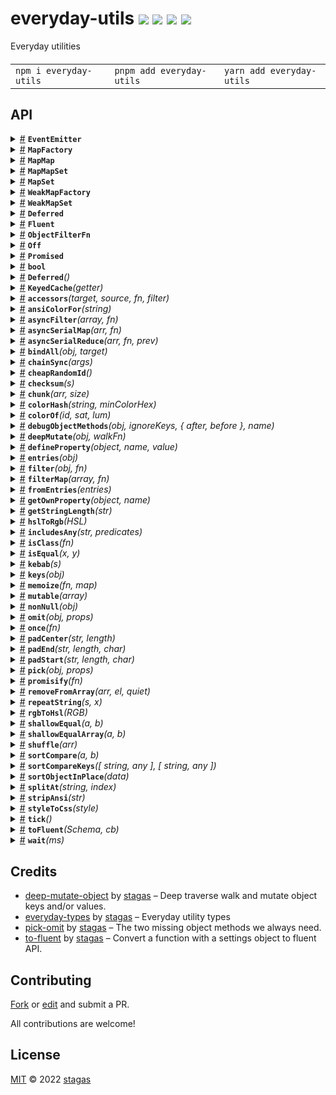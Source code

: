 

<h1>
everyday-utils <a href="https://npmjs.org/package/everyday-utils"><img src="https://img.shields.io/badge/npm-v1.4.0-F00.svg?colorA=000"/></a> <a href="src"><img src="https://img.shields.io/badge/loc-705-FFF.svg?colorA=000"/></a> <a href="https://cdn.jsdelivr.net/npm/everyday-utils@1.4.0/dist/everyday-utils.min.js"><img src="https://img.shields.io/badge/brotli-3.6K-333.svg?colorA=000"/></a> <a href="LICENSE"><img src="https://img.shields.io/badge/license-MIT-F0B.svg?colorA=000"/></a>
</h1>

<p></p>

Everyday utilities

<h4>
<table><tr><td title="Triple click to select and copy paste">
<code>npm i everyday-utils </code>
</td><td title="Triple click to select and copy paste">
<code>pnpm add everyday-utils </code>
</td><td title="Triple click to select and copy paste">
<code>yarn add everyday-utils</code>
</td></tr></table>
</h4>


## API

<p>  <details id="EventEmitter$532" title="Class" ><summary><span><a href="#EventEmitter$532">#</a></span>  <code><strong>EventEmitter</strong></code>    </summary>  <a href="src/eventemitter.ts#L16">src/eventemitter.ts#L16</a>  <ul>        <p>  <details id="constructor$534" title="Constructor" ><summary><span><a href="#constructor$534">#</a></span>  <code><strong>constructor</strong></code><em>()</em>    </summary>    <ul>    <p>  <details id="new EventEmitter$535" title="ConstructorSignature" ><summary><span><a href="#new EventEmitter$535">#</a></span>  <code><strong>new EventEmitter</strong></code><em>()</em>    </summary>    <ul><p><a href="#EventEmitter$532">EventEmitter</a>&lt;<a href="#E$536">E</a>&gt;</p>        </ul></details></p>    </ul></details><details id="onceSymbol$533" title="Property" ><summary><span><a href="#onceSymbol$533">#</a></span>  <code><strong>onceSymbol</strong></code>  <span><span>&nbsp;=&nbsp;</span>  <code>...</code></span>  </summary>  <a href="src/eventemitter.ts#L17">src/eventemitter.ts#L17</a>  <ul><p>symbol</p>        </ul></details><details id="emit$538" title="Method" ><summary><span><a href="#emit$538">#</a></span>  <code><strong>emit</strong></code><em>(eventName, args)</em>    </summary>  <a href="src/eventemitter.ts#L25">src/eventemitter.ts#L25</a>  <ul>    <p>    <details id="eventName$541" title="Parameter" ><summary><span><a href="#eventName$541">#</a></span>  <code><strong>eventName</strong></code>    </summary>    <ul><p><a href="#K$540">K</a></p>        </ul></details><details id="args$542" title="Parameter" ><summary><span><a href="#args$542">#</a></span>  <code><strong>args</strong></code>    </summary>    <ul><p><span>Parameters</span>&lt;<a href="#E$536">E</a>  [<a href="#K$540">K</a>]&gt;</p>        </ul></details>  <p><strong>emit</strong>&lt;<span>K</span>&gt;<em>(eventName, args)</em>  &nbsp;=&gt;  <ul><a href="#EventEmitter$532">EventEmitter</a>&lt;<a href="#E$536">E</a>&gt;</ul></p></p>    </ul></details><details id="off$549" title="Method" ><summary><span><a href="#off$549">#</a></span>  <code><strong>off</strong></code><em>(eventName, callback)</em>    </summary>  <a href="src/eventemitter.ts#L75">src/eventemitter.ts#L75</a>  <ul>    <p>    <details id="eventName$552" title="Parameter" ><summary><span><a href="#eventName$552">#</a></span>  <code><strong>eventName</strong></code>    </summary>    <ul><p><a href="#K$551">K</a></p>        </ul></details><details id="callback$553" title="Parameter" ><summary><span><a href="#callback$553">#</a></span>  <code><strong>callback</strong></code>    </summary>    <ul><p><a href="#E$536">E</a>  [<a href="#K$551">K</a>]</p>        </ul></details>  <p><strong>off</strong>&lt;<span>K</span>&gt;<em>(eventName, callback)</em>  &nbsp;=&gt;  <ul>undefined | <a href="#EventEmitter$532">EventEmitter</a>&lt;<a href="#E$536">E</a>&gt;</ul></p></p>    </ul></details><details id="on$543" title="Method" ><summary><span><a href="#on$543">#</a></span>  <code><strong>on</strong></code><em>(eventName, callback, options)</em>    </summary>  <a href="src/eventemitter.ts#L48">src/eventemitter.ts#L48</a>  <ul>    <p>    <details id="eventName$546" title="Parameter" ><summary><span><a href="#eventName$546">#</a></span>  <code><strong>eventName</strong></code>    </summary>    <ul><p><a href="#K$545">K</a></p>        </ul></details><details id="callback$547" title="Parameter" ><summary><span><a href="#callback$547">#</a></span>  <code><strong>callback</strong></code>    </summary>    <ul><p><a href="#E$536">E</a>  [<a href="#K$545">K</a>]</p>        </ul></details><details id="options$548" title="Parameter" ><summary><span><a href="#options$548">#</a></span>  <code><strong>options</strong></code>    </summary>    <ul><p><span>EventEmitterOptions</span></p>        </ul></details>  <p><strong>on</strong>&lt;<span>K</span>&gt;<em>(eventName, callback, options)</em>  &nbsp;=&gt;  <ul><a href="#Off$529">Off</a></ul></p></p>    </ul></details><details id="once$554" title="Method" ><summary><span><a href="#once$554">#</a></span>  <code><strong>once</strong></code><em>(eventName, callback)</em>    </summary>  <a href="src/eventemitter.ts#L99">src/eventemitter.ts#L99</a>  <ul>    <p>    <details id="eventName$557" title="Parameter" ><summary><span><a href="#eventName$557">#</a></span>  <code><strong>eventName</strong></code>    </summary>    <ul><p><a href="#K$556">K</a></p>        </ul></details><details id="callback$558" title="Parameter" ><summary><span><a href="#callback$558">#</a></span>  <code><strong>callback</strong></code>    </summary>    <ul><p><a href="#E$536">E</a>  [<a href="#K$556">K</a>]</p>        </ul></details>  <p><strong>once</strong>&lt;<span>K</span>&gt;<em>(eventName, callback)</em>  &nbsp;=&gt;  <ul><a href="#EventEmitter$532">EventEmitter</a>&lt;<a href="#E$536">E</a>&gt;</ul></p></p>    </ul></details></p></ul></details><details id="MapFactory$426" title="Class" ><summary><span><a href="#MapFactory$426">#</a></span>  <code><strong>MapFactory</strong></code>    </summary>  <a href="src/everyday-utils.ts#L523">src/everyday-utils.ts#L523</a>  <ul>        <p>  <details id="constructor$427" title="Constructor" ><summary><span><a href="#constructor$427">#</a></span>  <code><strong>constructor</strong></code><em>({ ctor, entries })</em>    </summary>  <a href="src/everyday-utils.ts#L536">src/everyday-utils.ts#L536</a>  <ul>    <p>  <details id="new MapFactory$428" title="ConstructorSignature" ><summary><span><a href="#new MapFactory$428">#</a></span>  <code><strong>new MapFactory</strong></code><em>()</em>    </summary>    <ul><p><a href="#MapFactory$426">MapFactory</a>&lt;<a href="#K$429">K</a>, <a href="#V$430">V</a>&gt;</p>      <p>  <details id="json$431" title="Parameter" ><summary><span><a href="#json$431">#</a></span>  <code><strong>json</strong></code>    </summary>    <ul><p>{<p>  <details id="ctor$434" title="Property" ><summary><span><a href="#ctor$434">#</a></span>  <code><strong>ctor</strong></code>    </summary>  <a href="src/everyday-utils.ts#L536">src/everyday-utils.ts#L536</a>  <ul><p><span>Class</span>&lt;<a href="#V$430">V</a>&gt;</p>        </ul></details><details id="entries$433" title="Property" ><summary><span><a href="#entries$433">#</a></span>  <code><strong>entries</strong></code>    </summary>  <a href="src/everyday-utils.ts#L536">src/everyday-utils.ts#L536</a>  <ul><p>readonly     [  <a href="#K$429">K</a>, <a href="#V$430">V</a>  ]  []</p>        </ul></details></p>}</p>        </ul></details></p>  </ul></details><details id="new MapFactory$435" title="ConstructorSignature" ><summary><span><a href="#new MapFactory$435">#</a></span>  <code><strong>new MapFactory</strong></code><em>()</em>    </summary>    <ul><p><a href="#MapFactory$426">MapFactory</a>&lt;<a href="#K$429">K</a>, <a href="#V$430">V</a>&gt;</p>      <p>  <details id="ctor$438" title="Parameter" ><summary><span><a href="#ctor$438">#</a></span>  <code><strong>ctor</strong></code>    </summary>    <ul><p><span>Class</span>&lt;<a href="#V$430">V</a>&gt;</p>        </ul></details><details id="defaultData$439" title="Parameter" ><summary><span><a href="#defaultData$439">#</a></span>  <code><strong>defaultData</strong></code>    </summary>    <ul><p><span>Partial</span>&lt;<a href="#V$430">V</a>&gt;</p>        </ul></details></p>  </ul></details></p>    </ul></details><details id="ctor$444" title="Property" ><summary><span><a href="#ctor$444">#</a></span>  <code><strong>ctor</strong></code>    </summary>  <a href="src/everyday-utils.ts#L534">src/everyday-utils.ts#L534</a>  <ul><p><span>Class</span>&lt;<a href="#V$430">V</a>&gt;</p>        </ul></details><details id="defaultArgs$445" title="Property" ><summary><span><a href="#defaultArgs$445">#</a></span>  <code><strong>defaultArgs</strong></code>  <span><span>&nbsp;=&nbsp;</span>  <code>[]</code></span>  </summary>  <a href="src/everyday-utils.ts#L540">src/everyday-utils.ts#L540</a>  <ul><p>never  []</p>        </ul></details><details id="get$440" title="Method" ><summary><span><a href="#get$440">#</a></span>  <code><strong>get</strong></code><em>(key, args)</em>    </summary>  <a href="src/everyday-utils.ts#L524">src/everyday-utils.ts#L524</a>  <ul>    <p>    <details id="key$442" title="Parameter" ><summary><span><a href="#key$442">#</a></span>  <code><strong>key</strong></code>    </summary>    <ul><p><a href="#K$429">K</a></p>        </ul></details><details id="args$443" title="Parameter" ><summary><span><a href="#args$443">#</a></span>  <code><strong>args</strong></code>    </summary>    <ul><p>any  []</p>        </ul></details>  <p><strong>get</strong><em>(key, args)</em>  &nbsp;=&gt;  <ul><a href="#V$430">V</a></ul></p></p>    </ul></details><details id="toJSON$446" title="Method" ><summary><span><a href="#toJSON$446">#</a></span>  <code><strong>toJSON</strong></code><em>()</em>    </summary>  <a href="src/everyday-utils.ts#L551">src/everyday-utils.ts#L551</a>  <ul>    <p>      <p><strong>toJSON</strong><em>()</em>  &nbsp;=&gt;  <ul>{<p>  <details id="ctor$450" title="Property" ><summary><span><a href="#ctor$450">#</a></span>  <code><strong>ctor</strong></code>  <span><span>&nbsp;=&nbsp;</span>  <code>...</code></span>  </summary>  <a href="src/everyday-utils.ts#L554">src/everyday-utils.ts#L554</a>  <ul><p><span>Class</span>&lt;<a href="#V$430">V</a>&gt;</p>        </ul></details><details id="entries$449" title="Property" ><summary><span><a href="#entries$449">#</a></span>  <code><strong>entries</strong></code>  <span><span>&nbsp;=&nbsp;</span>  <code>...</code></span>  </summary>  <a href="src/everyday-utils.ts#L553">src/everyday-utils.ts#L553</a>  <ul><p>[  <a href="#K$429">K</a>, <a href="#V$430">V</a>  ]  []</p>        </ul></details></p>}</ul></p></p>    </ul></details></p></ul></details><details id="MapMap$366" title="Class" ><summary><span><a href="#MapMap$366">#</a></span>  <code><strong>MapMap</strong></code>    </summary>  <a href="src/everyday-utils.ts#L454">src/everyday-utils.ts#L454</a>  <ul>        <p>  <details id="constructor$367" title="Constructor" ><summary><span><a href="#constructor$367">#</a></span>  <code><strong>constructor</strong></code><em>()</em>    </summary>    <ul>    <p>  <details id="new MapMap$368" title="ConstructorSignature" ><summary><span><a href="#new MapMap$368">#</a></span>  <code><strong>new MapMap</strong></code><em>()</em>    </summary>    <ul><p><a href="#MapMap$366">MapMap</a>&lt;<a href="#KA$369">KA</a>, <a href="#KB$370">KB</a>, <a href="#V$371">V</a>&gt;</p>        </ul></details></p>    </ul></details><details id="clear$390" title="Method" ><summary><span><a href="#clear$390">#</a></span>  <code><strong>clear</strong></code><em>()</em>    </summary>  <a href="src/everyday-utils.ts#L480">src/everyday-utils.ts#L480</a>  <ul>    <p>      <p><strong>clear</strong><em>()</em>  &nbsp;=&gt;  <ul>void</ul></p></p>    </ul></details><details id="delete$382" title="Method" ><summary><span><a href="#delete$382">#</a></span>  <code><strong>delete</strong></code><em>(keyA, keyB)</em>    </summary>  <a href="src/everyday-utils.ts#L472">src/everyday-utils.ts#L472</a>  <ul>    <p>    <details id="keyA$384" title="Parameter" ><summary><span><a href="#keyA$384">#</a></span>  <code><strong>keyA</strong></code>    </summary>    <ul><p><a href="#KA$369">KA</a></p>        </ul></details><details id="keyB$385" title="Parameter" ><summary><span><a href="#keyB$385">#</a></span>  <code><strong>keyB</strong></code>    </summary>    <ul><p><a href="#KB$370">KB</a></p>        </ul></details>  <p><strong>delete</strong><em>(keyA, keyB)</em>  &nbsp;=&gt;  <ul>boolean</ul></p></p>    </ul></details><details id="get$378" title="Method" ><summary><span><a href="#get$378">#</a></span>  <code><strong>get</strong></code><em>(keyA, keyB)</em>    </summary>  <a href="src/everyday-utils.ts#L468">src/everyday-utils.ts#L468</a>  <ul>    <p>    <details id="keyA$380" title="Parameter" ><summary><span><a href="#keyA$380">#</a></span>  <code><strong>keyA</strong></code>    </summary>    <ul><p><a href="#KA$369">KA</a></p>        </ul></details><details id="keyB$381" title="Parameter" ><summary><span><a href="#keyB$381">#</a></span>  <code><strong>keyB</strong></code>    </summary>    <ul><p><a href="#KB$370">KB</a></p>        </ul></details>  <p><strong>get</strong><em>(keyA, keyB)</em>  &nbsp;=&gt;  <ul>undefined | <a href="#V$371">V</a></ul></p></p>    </ul></details><details id="has$386" title="Method" ><summary><span><a href="#has$386">#</a></span>  <code><strong>has</strong></code><em>(keyA, keyB)</em>    </summary>  <a href="src/everyday-utils.ts#L476">src/everyday-utils.ts#L476</a>  <ul>    <p>    <details id="keyA$388" title="Parameter" ><summary><span><a href="#keyA$388">#</a></span>  <code><strong>keyA</strong></code>    </summary>    <ul><p><a href="#KA$369">KA</a></p>        </ul></details><details id="keyB$389" title="Parameter" ><summary><span><a href="#keyB$389">#</a></span>  <code><strong>keyB</strong></code>    </summary>    <ul><p><a href="#KB$370">KB</a></p>        </ul></details>  <p><strong>has</strong><em>(keyA, keyB)</em>  &nbsp;=&gt;  <ul>boolean</ul></p></p>    </ul></details><details id="set$373" title="Method" ><summary><span><a href="#set$373">#</a></span>  <code><strong>set</strong></code><em>(keyA, keyB, value)</em>    </summary>  <a href="src/everyday-utils.ts#L457">src/everyday-utils.ts#L457</a>  <ul>    <p>    <details id="keyA$375" title="Parameter" ><summary><span><a href="#keyA$375">#</a></span>  <code><strong>keyA</strong></code>    </summary>    <ul><p><a href="#KA$369">KA</a></p>        </ul></details><details id="keyB$376" title="Parameter" ><summary><span><a href="#keyB$376">#</a></span>  <code><strong>keyB</strong></code>    </summary>    <ul><p><a href="#KB$370">KB</a></p>        </ul></details><details id="value$377" title="Parameter" ><summary><span><a href="#value$377">#</a></span>  <code><strong>value</strong></code>    </summary>    <ul><p>any</p>        </ul></details>  <p><strong>set</strong><em>(keyA, keyB, value)</em>  &nbsp;=&gt;  <ul>number</ul></p></p>    </ul></details></p></ul></details><details id="MapMapSet$395" title="Class" ><summary><span><a href="#MapMapSet$395">#</a></span>  <code><strong>MapMapSet</strong></code>    </summary>  <a href="src/everyday-utils.ts#L485">src/everyday-utils.ts#L485</a>  <ul>        <p>  <details id="constructor$396" title="Constructor" ><summary><span><a href="#constructor$396">#</a></span>  <code><strong>constructor</strong></code><em>()</em>    </summary>    <ul>    <p>  <details id="new MapMapSet$397" title="ConstructorSignature" ><summary><span><a href="#new MapMapSet$397">#</a></span>  <code><strong>new MapMapSet</strong></code><em>()</em>    </summary>    <ul><p><a href="#MapMapSet$395">MapMapSet</a>&lt;<a href="#KA$398">KA</a>, <a href="#KB$399">KB</a>, <a href="#V$400">V</a>&gt;</p>        </ul></details></p>    </ul></details><details id="add$402" title="Method" ><summary><span><a href="#add$402">#</a></span>  <code><strong>add</strong></code><em>(keyA, keyB, value)</em>    </summary>  <a href="src/everyday-utils.ts#L488">src/everyday-utils.ts#L488</a>  <ul>    <p>    <details id="keyA$404" title="Parameter" ><summary><span><a href="#keyA$404">#</a></span>  <code><strong>keyA</strong></code>    </summary>    <ul><p><a href="#KA$398">KA</a></p>        </ul></details><details id="keyB$405" title="Parameter" ><summary><span><a href="#keyB$405">#</a></span>  <code><strong>keyB</strong></code>    </summary>    <ul><p><a href="#KB$399">KB</a></p>        </ul></details><details id="value$406" title="Parameter" ><summary><span><a href="#value$406">#</a></span>  <code><strong>value</strong></code>    </summary>    <ul><p>any</p>        </ul></details>  <p><strong>add</strong><em>(keyA, keyB, value)</em>  &nbsp;=&gt;  <ul>number</ul></p></p>    </ul></details><details id="clear$421" title="Method" ><summary><span><a href="#clear$421">#</a></span>  <code><strong>clear</strong></code><em>()</em>    </summary>  <a href="src/everyday-utils.ts#L513">src/everyday-utils.ts#L513</a>  <ul>    <p>      <p><strong>clear</strong><em>()</em>  &nbsp;=&gt;  <ul>void</ul></p></p>    </ul></details><details id="delete$411" title="Method" ><summary><span><a href="#delete$411">#</a></span>  <code><strong>delete</strong></code><em>(keyA, keyB, value)</em>    </summary>  <a href="src/everyday-utils.ts#L505">src/everyday-utils.ts#L505</a>  <ul>    <p>    <details id="keyA$413" title="Parameter" ><summary><span><a href="#keyA$413">#</a></span>  <code><strong>keyA</strong></code>    </summary>    <ul><p><a href="#KA$398">KA</a></p>        </ul></details><details id="keyB$414" title="Parameter" ><summary><span><a href="#keyB$414">#</a></span>  <code><strong>keyB</strong></code>    </summary>    <ul><p><a href="#KB$399">KB</a></p>        </ul></details><details id="value$415" title="Parameter" ><summary><span><a href="#value$415">#</a></span>  <code><strong>value</strong></code>    </summary>    <ul><p>any</p>        </ul></details>  <p><strong>delete</strong><em>(keyA, keyB, value)</em>  &nbsp;=&gt;  <ul>boolean</ul></p></p>    </ul></details><details id="get$407" title="Method" ><summary><span><a href="#get$407">#</a></span>  <code><strong>get</strong></code><em>(keyA, keyB)</em>    </summary>  <a href="src/everyday-utils.ts#L501">src/everyday-utils.ts#L501</a>  <ul>    <p>    <details id="keyA$409" title="Parameter" ><summary><span><a href="#keyA$409">#</a></span>  <code><strong>keyA</strong></code>    </summary>    <ul><p><a href="#KA$398">KA</a></p>        </ul></details><details id="keyB$410" title="Parameter" ><summary><span><a href="#keyB$410">#</a></span>  <code><strong>keyB</strong></code>    </summary>    <ul><p><a href="#KB$399">KB</a></p>        </ul></details>  <p><strong>get</strong><em>(keyA, keyB)</em>  &nbsp;=&gt;  <ul>undefined | <span>Set</span>&lt;<a href="#V$400">V</a>&gt;</ul></p></p>    </ul></details><details id="has$416" title="Method" ><summary><span><a href="#has$416">#</a></span>  <code><strong>has</strong></code><em>(keyA, keyB, value)</em>    </summary>  <a href="src/everyday-utils.ts#L509">src/everyday-utils.ts#L509</a>  <ul>    <p>    <details id="keyA$418" title="Parameter" ><summary><span><a href="#keyA$418">#</a></span>  <code><strong>keyA</strong></code>    </summary>    <ul><p><a href="#KA$398">KA</a></p>        </ul></details><details id="keyB$419" title="Parameter" ><summary><span><a href="#keyB$419">#</a></span>  <code><strong>keyB</strong></code>    </summary>    <ul><p><a href="#KB$399">KB</a></p>        </ul></details><details id="value$420" title="Parameter" ><summary><span><a href="#value$420">#</a></span>  <code><strong>value</strong></code>    </summary>    <ul><p>any</p>        </ul></details>  <p><strong>has</strong><em>(keyA, keyB, value)</em>  &nbsp;=&gt;  <ul>boolean</ul></p></p>    </ul></details></p></ul></details><details id="MapSet$311" title="Class" ><summary><span><a href="#MapSet$311">#</a></span>  <code><strong>MapSet</strong></code>    </summary>  <a href="src/everyday-utils.ts#L384">src/everyday-utils.ts#L384</a>  <ul>        <p>  <details id="constructor$312" title="Constructor" ><summary><span><a href="#constructor$312">#</a></span>  <code><strong>constructor</strong></code><em>()</em>    </summary>    <ul>    <p>  <details id="new MapSet$313" title="ConstructorSignature" ><summary><span><a href="#new MapSet$313">#</a></span>  <code><strong>new MapSet</strong></code><em>()</em>    </summary>    <ul><p><a href="#MapSet$311">MapSet</a>&lt;<a href="#K$314">K</a>, <a href="#V$315">V</a>&gt;</p>        </ul></details></p>    </ul></details><details id="size$339" title="Accessor" ><summary><span><a href="#size$339">#</a></span>  <code><strong>size</strong></code>    </summary>  <a href="src/everyday-utils.ts#L422">src/everyday-utils.ts#L422</a>  <ul>        </ul></details><details id="add$317" title="Method" ><summary><span><a href="#add$317">#</a></span>  <code><strong>add</strong></code><em>(key, value)</em>    </summary>  <a href="src/everyday-utils.ts#L387">src/everyday-utils.ts#L387</a>  <ul>    <p>    <details id="key$319" title="Parameter" ><summary><span><a href="#key$319">#</a></span>  <code><strong>key</strong></code>    </summary>    <ul><p><a href="#K$314">K</a></p>        </ul></details><details id="value$320" title="Parameter" ><summary><span><a href="#value$320">#</a></span>  <code><strong>value</strong></code>    </summary>    <ul><p>any</p>        </ul></details>  <p><strong>add</strong><em>(key, value)</em>  &nbsp;=&gt;  <ul>number</ul></p></p>    </ul></details><details id="clear$337" title="Method" ><summary><span><a href="#clear$337">#</a></span>  <code><strong>clear</strong></code><em>()</em>    </summary>  <a href="src/everyday-utils.ts#L418">src/everyday-utils.ts#L418</a>  <ul>    <p>      <p><strong>clear</strong><em>()</em>  &nbsp;=&gt;  <ul>void</ul></p></p>    </ul></details><details id="delete$326" title="Method" ><summary><span><a href="#delete$326">#</a></span>  <code><strong>delete</strong></code><em>(key, value)</em>    </summary>  <a href="src/everyday-utils.ts#L406">src/everyday-utils.ts#L406</a>  <ul>    <p>    <details id="key$328" title="Parameter" ><summary><span><a href="#key$328">#</a></span>  <code><strong>key</strong></code>    </summary>    <ul><p><a href="#K$314">K</a></p>        </ul></details><details id="value$329" title="Parameter" ><summary><span><a href="#value$329">#</a></span>  <code><strong>value</strong></code>    </summary>    <ul><p>any</p>        </ul></details>  <p><strong>delete</strong><em>(key, value)</em>  &nbsp;=&gt;  <ul>boolean</ul></p></p>    </ul></details><details id="get$323" title="Method" ><summary><span><a href="#get$323">#</a></span>  <code><strong>get</strong></code><em>(key)</em>    </summary>  <a href="src/everyday-utils.ts#L402">src/everyday-utils.ts#L402</a>  <ul>    <p>    <details id="key$325" title="Parameter" ><summary><span><a href="#key$325">#</a></span>  <code><strong>key</strong></code>    </summary>    <ul><p><a href="#K$314">K</a></p>        </ul></details>  <p><strong>get</strong><em>(key)</em>  &nbsp;=&gt;  <ul>undefined | <span>Set</span>&lt;<a href="#V$315">V</a>&gt;</ul></p></p>    </ul></details><details id="has$330" title="Method" ><summary><span><a href="#has$330">#</a></span>  <code><strong>has</strong></code><em>(key, value)</em>    </summary>  <a href="src/everyday-utils.ts#L410">src/everyday-utils.ts#L410</a>  <ul>    <p>    <details id="key$332" title="Parameter" ><summary><span><a href="#key$332">#</a></span>  <code><strong>key</strong></code>    </summary>    <ul><p><a href="#K$314">K</a></p>        </ul></details><details id="value$333" title="Parameter" ><summary><span><a href="#value$333">#</a></span>  <code><strong>value</strong></code>    </summary>    <ul><p>any</p>        </ul></details>  <p><strong>has</strong><em>(key, value)</em>  &nbsp;=&gt;  <ul>boolean</ul></p></p>    </ul></details><details id="hasKey$334" title="Method" ><summary><span><a href="#hasKey$334">#</a></span>  <code><strong>hasKey</strong></code><em>(key)</em>    </summary>  <a href="src/everyday-utils.ts#L414">src/everyday-utils.ts#L414</a>  <ul>    <p>    <details id="key$336" title="Parameter" ><summary><span><a href="#key$336">#</a></span>  <code><strong>key</strong></code>    </summary>    <ul><p><a href="#K$314">K</a></p>        </ul></details>  <p><strong>hasKey</strong><em>(key)</em>  &nbsp;=&gt;  <ul>boolean</ul></p></p>    </ul></details><details id="values$321" title="Method" ><summary><span><a href="#values$321">#</a></span>  <code><strong>values</strong></code><em>()</em>    </summary>  <a href="src/everyday-utils.ts#L398">src/everyday-utils.ts#L398</a>  <ul>    <p>      <p><strong>values</strong><em>()</em>  &nbsp;=&gt;  <ul><a href="#V$315">V</a>  []</ul></p></p>    </ul></details></p></ul></details><details id="WeakMapFactory$453" title="Class" ><summary><span><a href="#WeakMapFactory$453">#</a></span>  <code><strong>WeakMapFactory</strong></code>    </summary>  <a href="src/everyday-utils.ts#L559">src/everyday-utils.ts#L559</a>  <ul>        <p>  <details id="constructor$454" title="Constructor" ><summary><span><a href="#constructor$454">#</a></span>  <code><strong>constructor</strong></code><em>(ctor, defaultArgs)</em>    </summary>  <a href="src/everyday-utils.ts#L570">src/everyday-utils.ts#L570</a>  <ul>    <p>  <details id="new WeakMapFactory$455" title="ConstructorSignature" ><summary><span><a href="#new WeakMapFactory$455">#</a></span>  <code><strong>new WeakMapFactory</strong></code><em>()</em>    </summary>    <ul><p><a href="#WeakMapFactory$453">WeakMapFactory</a>&lt;<a href="#K$456">K</a>, <a href="#V$457">V</a>&gt;</p>      <p>  <details id="ctor$458" title="Parameter" ><summary><span><a href="#ctor$458">#</a></span>  <code><strong>ctor</strong></code>    </summary>    <ul><p><span>Class</span>&lt;<a href="#V$457">V</a>&gt;</p>        </ul></details><details id="defaultArgs$459" title="Parameter" ><summary><span><a href="#defaultArgs$459">#</a></span>  <code><strong>defaultArgs</strong></code>  <span><span>&nbsp;=&nbsp;</span>  <code>[]</code></span>  </summary>    <ul><p>never  []</p>        </ul></details></p>  </ul></details></p>    </ul></details><details id="ctor$464" title="Property" ><summary><span><a href="#ctor$464">#</a></span>  <code><strong>ctor</strong></code>    </summary>  <a href="src/everyday-utils.ts#L571">src/everyday-utils.ts#L571</a>  <ul><p><span>Class</span>&lt;<a href="#V$457">V</a>&gt;</p>        </ul></details><details id="defaultArgs$465" title="Property" ><summary><span><a href="#defaultArgs$465">#</a></span>  <code><strong>defaultArgs</strong></code>  <span><span>&nbsp;=&nbsp;</span>  <code>[]</code></span>  </summary>  <a href="src/everyday-utils.ts#L572">src/everyday-utils.ts#L572</a>  <ul><p>never  []</p>        </ul></details><details id="get$460" title="Method" ><summary><span><a href="#get$460">#</a></span>  <code><strong>get</strong></code><em>(key, args)</em>    </summary>  <a href="src/everyday-utils.ts#L560">src/everyday-utils.ts#L560</a>  <ul>    <p>    <details id="key$462" title="Parameter" ><summary><span><a href="#key$462">#</a></span>  <code><strong>key</strong></code>    </summary>    <ul><p><a href="#K$456">K</a></p>        </ul></details><details id="args$463" title="Parameter" ><summary><span><a href="#args$463">#</a></span>  <code><strong>args</strong></code>    </summary>    <ul><p>any  []</p>        </ul></details>  <p><strong>get</strong><em>(key, args)</em>  &nbsp;=&gt;  <ul><a href="#V$457">V</a></ul></p></p>    </ul></details></p></ul></details><details id="WeakMapSet$343" title="Class" ><summary><span><a href="#WeakMapSet$343">#</a></span>  <code><strong>WeakMapSet</strong></code>    </summary>  <a href="src/everyday-utils.ts#L427">src/everyday-utils.ts#L427</a>  <ul>        <p>  <details id="constructor$344" title="Constructor" ><summary><span><a href="#constructor$344">#</a></span>  <code><strong>constructor</strong></code><em>()</em>    </summary>    <ul>    <p>  <details id="new WeakMapSet$345" title="ConstructorSignature" ><summary><span><a href="#new WeakMapSet$345">#</a></span>  <code><strong>new WeakMapSet</strong></code><em>()</em>    </summary>    <ul><p><a href="#WeakMapSet$343">WeakMapSet</a>&lt;<a href="#K$346">K</a>, <a href="#V$347">V</a>&gt;</p>        </ul></details></p>    </ul></details><details id="delete$356" title="Method" ><summary><span><a href="#delete$356">#</a></span>  <code><strong>delete</strong></code><em>(key, value)</em>    </summary>  <a href="src/everyday-utils.ts#L445">src/everyday-utils.ts#L445</a>  <ul>    <p>    <details id="key$358" title="Parameter" ><summary><span><a href="#key$358">#</a></span>  <code><strong>key</strong></code>    </summary>    <ul><p><a href="#K$346">K</a></p>        </ul></details><details id="value$359" title="Parameter" ><summary><span><a href="#value$359">#</a></span>  <code><strong>value</strong></code>    </summary>    <ul><p>any</p>        </ul></details>  <p><strong>delete</strong><em>(key, value)</em>  &nbsp;=&gt;  <ul>boolean</ul></p></p>    </ul></details><details id="get$353" title="Method" ><summary><span><a href="#get$353">#</a></span>  <code><strong>get</strong></code><em>(key)</em>    </summary>  <a href="src/everyday-utils.ts#L441">src/everyday-utils.ts#L441</a>  <ul>    <p>    <details id="key$355" title="Parameter" ><summary><span><a href="#key$355">#</a></span>  <code><strong>key</strong></code>    </summary>    <ul><p><a href="#K$346">K</a></p>        </ul></details>  <p><strong>get</strong><em>(key)</em>  &nbsp;=&gt;  <ul>undefined | <span>Set</span>&lt;<a href="#V$347">V</a>&gt;</ul></p></p>    </ul></details><details id="has$360" title="Method" ><summary><span><a href="#has$360">#</a></span>  <code><strong>has</strong></code><em>(key, value)</em>    </summary>  <a href="src/everyday-utils.ts#L449">src/everyday-utils.ts#L449</a>  <ul>    <p>    <details id="key$362" title="Parameter" ><summary><span><a href="#key$362">#</a></span>  <code><strong>key</strong></code>    </summary>    <ul><p><a href="#K$346">K</a></p>        </ul></details><details id="value$363" title="Parameter" ><summary><span><a href="#value$363">#</a></span>  <code><strong>value</strong></code>    </summary>    <ul><p>any</p>        </ul></details>  <p><strong>has</strong><em>(key, value)</em>  &nbsp;=&gt;  <ul>boolean</ul></p></p>    </ul></details><details id="set$349" title="Method" ><summary><span><a href="#set$349">#</a></span>  <code><strong>set</strong></code><em>(key, value)</em>    </summary>  <a href="src/everyday-utils.ts#L430">src/everyday-utils.ts#L430</a>  <ul>    <p>    <details id="key$351" title="Parameter" ><summary><span><a href="#key$351">#</a></span>  <code><strong>key</strong></code>    </summary>    <ul><p><a href="#K$346">K</a></p>        </ul></details><details id="value$352" title="Parameter" ><summary><span><a href="#value$352">#</a></span>  <code><strong>value</strong></code>    </summary>    <ul><p>any</p>        </ul></details>  <p><strong>set</strong><em>(key, value)</em>  &nbsp;=&gt;  <ul>number</ul></p></p>    </ul></details></p></ul></details><details id="Deferred$209" title="Interface" ><summary><span><a href="#Deferred$209">#</a></span>  <code><strong>Deferred</strong></code>    </summary>  <a href="src/everyday-utils.ts#L319">src/everyday-utils.ts#L319</a>  <ul>        <p>  <details id="constructor$210" title="Constructor" ><summary><span><a href="#constructor$210">#</a></span>  <code><strong>constructor</strong></code><em>()</em>    </summary>    <ul>        </ul></details><details id="error$228" title="Property" ><summary><span><a href="#error$228">#</a></span>  <code><strong>error</strong></code>    </summary>  <a href="src/everyday-utils.ts#L316">src/everyday-utils.ts#L316</a>  <ul><p><span>Error</span></p>        </ul></details><details id="hasSettled$211" title="Property" ><summary><span><a href="#hasSettled$211">#</a></span>  <code><strong>hasSettled</strong></code>    </summary>  <a href="src/everyday-utils.ts#L310">src/everyday-utils.ts#L310</a>  <ul><p>boolean</p>        </ul></details><details id="promise$212" title="Property" ><summary><span><a href="#promise$212">#</a></span>  <code><strong>promise</strong></code>    </summary>  <a href="src/everyday-utils.ts#L311">src/everyday-utils.ts#L311</a>  <ul><p><span>Promise</span>&lt;<a href="#T$229">T</a>&gt;</p>        </ul></details><details id="reject$223" title="Property" ><summary><span><a href="#reject$223">#</a></span>  <code><strong>reject</strong></code>    </summary>  <a href="src/everyday-utils.ts#L314">src/everyday-utils.ts#L314</a>  <ul><p><details id="__type$224" title="Function" ><summary><span><a href="#__type$224">#</a></span>  <em>(error)</em>    </summary>    <ul>    <p>    <details id="error$226" title="Parameter" ><summary><span><a href="#error$226">#</a></span>  <code><strong>error</strong></code>    </summary>    <ul><p><span>Error</span></p>        </ul></details>  <p><strong></strong><em>(error)</em>  &nbsp;=&gt;  <ul>void</ul></p></p>    </ul></details></p>        </ul></details><details id="resolve$219" title="Property" ><summary><span><a href="#resolve$219">#</a></span>  <code><strong>resolve</strong></code>    </summary>  <a href="src/everyday-utils.ts#L313">src/everyday-utils.ts#L313</a>  <ul><p><details id="__type$220" title="Function" ><summary><span><a href="#__type$220">#</a></span>  <em>(value)</em>    </summary>    <ul>    <p>    <details id="value$222" title="Parameter" ><summary><span><a href="#value$222">#</a></span>  <code><strong>value</strong></code>    </summary>    <ul><p><a href="#T$229">T</a></p>        </ul></details>  <p><strong></strong><em>(value)</em>  &nbsp;=&gt;  <ul>void</ul></p></p>    </ul></details></p>        </ul></details><details id="value$227" title="Property" ><summary><span><a href="#value$227">#</a></span>  <code><strong>value</strong></code>    </summary>  <a href="src/everyday-utils.ts#L315">src/everyday-utils.ts#L315</a>  <ul><p><a href="#T$229">T</a></p>        </ul></details><details id="when$213" title="Property" ><summary><span><a href="#when$213">#</a></span>  <code><strong>when</strong></code>    </summary>  <a href="src/everyday-utils.ts#L312">src/everyday-utils.ts#L312</a>  <ul><p><details id="__type$214" title="Function" ><summary><span><a href="#__type$214">#</a></span>  <em>(fn)</em>    </summary>    <ul>    <p>    <details id="fn$216" title="Function" ><summary><span><a href="#fn$216">#</a></span>  <code><strong>fn</strong></code><em>()</em>    </summary>    <ul>    <p>      <p><strong>fn</strong><em>()</em>  &nbsp;=&gt;  <ul>void</ul></p></p>    </ul></details>  <p><strong></strong><em>(fn)</em>  &nbsp;=&gt;  <ul>void</ul></p></p>    </ul></details></p>        </ul></details></p></ul></details><details id="Fluent$468" title="TypeAlias" ><summary><span><a href="#Fluent$468">#</a></span>  <code><strong>Fluent</strong></code>    </summary>  <a href=""></a>  <ul><p><a href="#C$471">C</a> &amp; [K   in   keyof     <a href="#T$472">T</a>  ]-?:  <a href="#T$472">T</a>  [<span>K</span>] extends boolean ? <a href="#Fluent$468">Fluent</a>&lt;<a href="#C$471">C</a>, <a href="#T$472">T</a>&gt; : <span>Fn</span>&lt;[  <a href="#T$472">T</a>  [<span>K</span>]  ], <a href="#Fluent$468">Fluent</a>&lt;<a href="#C$471">C</a>, <a href="#T$472">T</a>&gt;&gt; &amp; {<p>  <details id="not$470" title="Property" ><summary><span><a href="#not$470">#</a></span>  <code><strong>not</strong></code>    </summary>  <a href=""></a>  <ul><p>[K   in   keyof     <a href="#T$472">T</a>  ]-?:  <a href="#T$472">T</a>  [<span>K</span>] extends boolean ? <a href="#Fluent$468">Fluent</a>&lt;<a href="#C$471">C</a>, <a href="#T$472">T</a>&gt; : never</p>        </ul></details></p>}</p>        </ul></details><details id="ObjectFilterFn$493" title="TypeAlias" ><summary><span><a href="#ObjectFilterFn$493">#</a></span>  <code><strong>ObjectFilterFn</strong></code>    </summary>  <a href=""></a>  <ul><p><details id="__type$494" title="Function" ><summary><span><a href="#__type$494">#</a></span>  <em>(entry)</em>    </summary>    <ul>    <p>    <details id="entry$496" title="Parameter" ><summary><span><a href="#entry$496">#</a></span>  <code><strong>entry</strong></code>    </summary>    <ul><p>[  string, unknown  ]</p>        </ul></details>  <p><strong></strong><em>(entry)</em>  &nbsp;=&gt;  <ul>boolean</ul></p></p>    </ul></details></p>        </ul></details><details id="Off$529" title="TypeAlias" ><summary><span><a href="#Off$529">#</a></span>  <code><strong>Off</strong></code>    </summary>  <a href="src/eventemitter.ts#L11">src/eventemitter.ts#L11</a>  <ul><p><details id="__type$530" title="Function" ><summary><span><a href="#__type$530">#</a></span>  <em>()</em>    </summary>    <ul>    <p>      <p><strong></strong><em>()</em>  &nbsp;=&gt;  <ul>void</ul></p></p>    </ul></details></p>        </ul></details><details id="Promised$305" title="TypeAlias" ><summary><span><a href="#Promised$305">#</a></span>  <code><strong>Promised</strong></code>    </summary>  <a href="src/everyday-utils.ts#L369">src/everyday-utils.ts#L369</a>  <ul><p><details id="__type$306" title="Function" ><summary><span><a href="#__type$306">#</a></span>  <em>(args)</em>    </summary>    <ul>    <p>    <details id="args$308" title="Parameter" ><summary><span><a href="#args$308">#</a></span>  <code><strong>args</strong></code>    </summary>    <ul><p><a href="#U$310">U</a></p>        </ul></details>  <p><strong></strong><em>(args)</em>  &nbsp;=&gt;  <ul><span>Promise</span>&lt;<a href="#T$309">T</a>&gt;</ul></p></p>    </ul></details></p>        </ul></details><details id="bool$473" title="Variable" ><summary><span><a href="#bool$473">#</a></span>  <code><strong>bool</strong></code>    </summary>  <a href=""></a>  <ul><p>boolean</p>        </ul></details><details id="Deferred$206" title="Function" ><summary><span><a href="#Deferred$206">#</a></span>  <code><strong>Deferred</strong></code><em>()</em>    </summary>  <a href="src/everyday-utils.ts#L319">src/everyday-utils.ts#L319</a>  <ul>    <p>      <p><strong>Deferred</strong>&lt;<span>T</span>&gt;<em>()</em>  &nbsp;=&gt;  <ul><a href="#Deferred$206">Deferred</a>&lt;<a href="#T$208">T</a>&gt;</ul></p></p>    </ul></details><details id="KeyedCache$230" title="Function" ><summary><span><a href="#KeyedCache$230">#</a></span>  <code><strong>KeyedCache</strong></code><em>(getter)</em>    </summary>  <a href="src/everyday-utils.ts#L355">src/everyday-utils.ts#L355</a>  <ul>    <p>    <details id="getter$234" title="Function" ><summary><span><a href="#getter$234">#</a></span>  <code><strong>getter</strong></code><em>(key, args)</em>    </summary>    <ul>    <p>    <details id="key$237" title="Parameter" ><summary><span><a href="#key$237">#</a></span>  <code><strong>key</strong></code>    </summary>    <ul><p>string</p>        </ul></details><details id="args$238" title="Parameter" ><summary><span><a href="#args$238">#</a></span>  <code><strong>args</strong></code>    </summary>    <ul><p><a href="#U$233">U</a></p>        </ul></details>  <p><strong>getter</strong><em>(key, args)</em>  &nbsp;=&gt;  <ul><span>Promise</span>&lt;<a href="#T$232">T</a>&gt;</ul></p></p>    </ul></details>  <p><strong>KeyedCache</strong>&lt;<span>T</span>, <span>U</span>&gt;<em>(getter)</em>  &nbsp;=&gt;  <ul><details id="__type$239" title="Function" ><summary><span><a href="#__type$239">#</a></span>  <em>(key, args)</em>    </summary>    <ul>    <p>    <details id="key$242" title="Parameter" ><summary><span><a href="#key$242">#</a></span>  <code><strong>key</strong></code>    </summary>    <ul><p>string</p>        </ul></details><details id="args$243" title="Parameter" ><summary><span><a href="#args$243">#</a></span>  <code><strong>args</strong></code>    </summary>    <ul><p><a href="#U$233">U</a></p>        </ul></details>  <p><strong></strong><em>(key, args)</em>  &nbsp;=&gt;  <ul><span>Promise</span>&lt;<a href="#T$232">T</a>&gt;</ul></p></p>    </ul></details></ul></p></p>    </ul></details><details id="accessors$40" title="Function" ><summary><span><a href="#accessors$40">#</a></span>  <code><strong>accessors</strong></code><em>(target, source, fn, filter)</em>    </summary>  <a href="src/everyday-utils.ts#L49">src/everyday-utils.ts#L49</a>  <ul>    <p>    <details id="target$47" title="Parameter" ><summary><span><a href="#target$47">#</a></span>  <code><strong>target</strong></code>    </summary>    <ul><p><a href="#T$46">T</a></p>        </ul></details><details id="source$48" title="Parameter" ><summary><span><a href="#source$48">#</a></span>  <code><strong>source</strong></code>    </summary>    <ul><p><a href="#S$45">S</a></p>        </ul></details><details id="fn$49" title="Function" ><summary><span><a href="#fn$49">#</a></span>  <code><strong>fn</strong></code><em>(key, value)</em>    </summary>    <ul>    <p>    <details id="key$52" title="Parameter" ><summary><span><a href="#key$52">#</a></span>  <code><strong>key</strong></code>    </summary>    <ul><p><span>Narrow</span>&lt;keyof     <a href="#S$45">S</a>, string&gt;</p>        </ul></details><details id="value$53" title="Parameter" ><summary><span><a href="#value$53">#</a></span>  <code><strong>value</strong></code>    </summary>    <ul><p><a href="#S$45">S</a>  [<span>Narrow</span>&lt;keyof     <a href="#S$45">S</a>, string&gt;]</p>        </ul></details>  <p><strong>fn</strong><em>(key, value)</em>  &nbsp;=&gt;  <ul><span>PropertyDescriptor</span></ul></p></p>    </ul></details><details id="filter$54" title="Function" ><summary><span><a href="#filter$54">#</a></span>  <code><strong>filter</strong></code><em>(key, value)</em>    </summary>    <ul>    <p>    <details id="key$57" title="Parameter" ><summary><span><a href="#key$57">#</a></span>  <code><strong>key</strong></code>    </summary>    <ul><p><span>Narrow</span>&lt;keyof     <a href="#S$45">S</a>, string&gt;</p>        </ul></details><details id="value$58" title="Parameter" ><summary><span><a href="#value$58">#</a></span>  <code><strong>value</strong></code>    </summary>    <ul><p><a href="#S$45">S</a>  [<span>Narrow</span>&lt;keyof     <a href="#S$45">S</a>, string&gt;]</p>        </ul></details>  <p><strong>filter</strong><em>(key, value)</em>  &nbsp;=&gt;  <ul>boolean</ul></p></p>    </ul></details>  <p><strong>accessors</strong>&lt;<span>S</span>, <span>T</span>&gt;<em>(target, source, fn, filter)</em>  &nbsp;=&gt;  <ul><details id="__type$59" title="Function" ><summary><span><a href="#__type$59">#</a></span>  <em>()</em>    </summary>    <ul>    <p>      <p><strong></strong><em>()</em>  &nbsp;=&gt;  <ul>void</ul></p></p>    </ul></details></ul></p></p>    </ul></details><details id="ansiColorFor$109" title="Function" ><summary><span><a href="#ansiColorFor$109">#</a></span>  <code><strong>ansiColorFor</strong></code><em>(string)</em>    </summary>  <a href="src/everyday-utils.ts#L167">src/everyday-utils.ts#L167</a>  <ul>    <p>    <details id="string$111" title="Parameter" ><summary><span><a href="#string$111">#</a></span>  <code><strong>string</strong></code>    </summary>    <ul><p>string</p>        </ul></details>  <p><strong>ansiColorFor</strong><em>(string)</em>  &nbsp;=&gt;  <ul>string</ul></p></p>    </ul></details><details id="asyncFilter$165" title="Function" ><summary><span><a href="#asyncFilter$165">#</a></span>  <code><strong>asyncFilter</strong></code><em>(array, fn)</em>    </summary>  <a href="src/everyday-utils.ts#L247">src/everyday-utils.ts#L247</a>  <ul>    <p>    <details id="array$168" title="Parameter" ><summary><span><a href="#array$168">#</a></span>  <code><strong>array</strong></code>    </summary>    <ul><p><a href="#T$167">T</a>  []</p>        </ul></details><details id="fn$169" title="Function" ><summary><span><a href="#fn$169">#</a></span>  <code><strong>fn</strong></code><em>(item)</em>    </summary>    <ul>    <p>    <details id="item$172" title="Parameter" ><summary><span><a href="#item$172">#</a></span>  <code><strong>item</strong></code>    </summary>    <ul><p><a href="#T$167">T</a></p>        </ul></details>  <p><strong>fn</strong><em>(item)</em>  &nbsp;=&gt;  <ul><span>Promise</span>&lt;boolean&gt;</ul></p></p>    </ul></details>  <p><strong>asyncFilter</strong>&lt;<span>T</span>&gt;<em>(array, fn)</em>  &nbsp;=&gt;  <ul><span>Promise</span>&lt;<a href="#T$167">T</a>  []&gt;</ul></p></p>    </ul></details><details id="asyncSerialMap$71" title="Function" ><summary><span><a href="#asyncSerialMap$71">#</a></span>  <code><strong>asyncSerialMap</strong></code><em>(arr, fn)</em>    </summary>  <a href="src/everyday-utils.ts#L127">src/everyday-utils.ts#L127</a>  <ul>    <p>    <details id="arr$75" title="Parameter" ><summary><span><a href="#arr$75">#</a></span>  <code><strong>arr</strong></code>    </summary>    <ul><p><a href="#T$73">T</a>  []</p>        </ul></details><details id="fn$76" title="Function" ><summary><span><a href="#fn$76">#</a></span>  <code><strong>fn</strong></code><em>(item, index, arr)</em>    </summary>    <ul>    <p>    <details id="item$79" title="Parameter" ><summary><span><a href="#item$79">#</a></span>  <code><strong>item</strong></code>    </summary>    <ul><p><a href="#T$73">T</a></p>        </ul></details><details id="index$80" title="Parameter" ><summary><span><a href="#index$80">#</a></span>  <code><strong>index</strong></code>    </summary>    <ul><p>number</p>        </ul></details><details id="arr$81" title="Parameter" ><summary><span><a href="#arr$81">#</a></span>  <code><strong>arr</strong></code>    </summary>    <ul><p><a href="#T$73">T</a>  []</p>        </ul></details>  <p><strong>fn</strong><em>(item, index, arr)</em>  &nbsp;=&gt;  <ul><span>Promise</span>&lt;<a href="#U$74">U</a>&gt;</ul></p></p>    </ul></details>  <p><strong>asyncSerialMap</strong>&lt;<span>T</span>, <span>U</span>&gt;<em>(arr, fn)</em>  &nbsp;=&gt;  <ul><span>Promise</span>&lt;<a href="#U$74">U</a>  []&gt;</ul></p></p>    </ul></details><details id="asyncSerialReduce$82" title="Function" ><summary><span><a href="#asyncSerialReduce$82">#</a></span>  <code><strong>asyncSerialReduce</strong></code><em>(arr, fn, prev)</em>    </summary>  <a href="src/everyday-utils.ts#L136">src/everyday-utils.ts#L136</a>  <ul>    <p>    <details id="arr$86" title="Parameter" ><summary><span><a href="#arr$86">#</a></span>  <code><strong>arr</strong></code>    </summary>    <ul><p><a href="#T$84">T</a>  []</p>        </ul></details><details id="fn$87" title="Function" ><summary><span><a href="#fn$87">#</a></span>  <code><strong>fn</strong></code><em>(prev, next, index, arr)</em>    </summary>    <ul>    <p>    <details id="prev$90" title="Parameter" ><summary><span><a href="#prev$90">#</a></span>  <code><strong>prev</strong></code>    </summary>    <ul><p><a href="#U$85">U</a></p>        </ul></details><details id="next$91" title="Parameter" ><summary><span><a href="#next$91">#</a></span>  <code><strong>next</strong></code>    </summary>    <ul><p><a href="#T$84">T</a></p>        </ul></details><details id="index$92" title="Parameter" ><summary><span><a href="#index$92">#</a></span>  <code><strong>index</strong></code>    </summary>    <ul><p>number</p>        </ul></details><details id="arr$93" title="Parameter" ><summary><span><a href="#arr$93">#</a></span>  <code><strong>arr</strong></code>    </summary>    <ul><p><a href="#T$84">T</a>  []</p>        </ul></details>  <p><strong>fn</strong><em>(prev, next, index, arr)</em>  &nbsp;=&gt;  <ul><span>Promise</span>&lt;<a href="#U$85">U</a>&gt;</ul></p></p>    </ul></details><details id="prev$94" title="Parameter" ><summary><span><a href="#prev$94">#</a></span>  <code><strong>prev</strong></code>    </summary>    <ul><p><a href="#U$85">U</a></p>        </ul></details>  <p><strong>asyncSerialReduce</strong>&lt;<span>T</span>, <span>U</span>&gt;<em>(arr, fn, prev)</em>  &nbsp;=&gt;  <ul><span>Promise</span>&lt;<a href="#U$85">U</a>&gt;</ul></p></p>    </ul></details><details id="bindAll$258" title="Function" ><summary><span><a href="#bindAll$258">#</a></span>  <code><strong>bindAll</strong></code><em>(obj, target)</em>    </summary>  <a href="src/everyday-utils.ts#L582">src/everyday-utils.ts#L582</a>  <ul>    <p>    <details id="obj$262" title="Parameter" ><summary><span><a href="#obj$262">#</a></span>  <code><strong>obj</strong></code>    </summary>    <ul><p><a href="#T$260">T</a></p>        </ul></details><details id="target$263" title="Parameter" ><summary><span><a href="#target$263">#</a></span>  <code><strong>target</strong></code>  <span><span>&nbsp;=&nbsp;</span>  <code>obj</code></span>  </summary>    <ul><p><a href="#T$260">T</a> | <a href="#U$261">U</a></p>        </ul></details>  <p><strong>bindAll</strong>&lt;<span>T</span>, <span>U</span>&gt;<em>(obj, target)</em>  &nbsp;=&gt;  <ul><a href="#T$260">T</a> &amp; <a href="#U$261">U</a></ul></p></p>    </ul></details><details id="chainSync$118" title="Function" ><summary><span><a href="#chainSync$118">#</a></span>  <code><strong>chainSync</strong></code><em>(args)</em>    </summary>  <a href="src/everyday-utils.ts#L182">src/everyday-utils.ts#L182</a>  <ul>    <p>    <details id="args$120" title="Parameter" ><summary><span><a href="#args$120">#</a></span>  <code><strong>args</strong></code>    </summary>    <ul><p><details id="__type$121" title="Function" ><summary><span><a href="#__type$121">#</a></span>  <em>()</em>    </summary>    <ul>    <p>      <p><strong></strong><em>()</em>  &nbsp;=&gt;  <ul>any</ul></p></p>    </ul></details>  []</p>        </ul></details>  <p><strong>chainSync</strong><em>(args)</em>  &nbsp;=&gt;  <ul><details id="__type$123" title="Function" ><summary><span><a href="#__type$123">#</a></span>  <em>()</em>    </summary>    <ul>    <p>      <p><strong></strong><em>()</em>  &nbsp;=&gt;  <ul>void</ul></p></p>    </ul></details></ul></p></p>    </ul></details><details id="cheapRandomId$38" title="Function" ><summary><span><a href="#cheapRandomId$38">#</a></span>  <code><strong>cheapRandomId</strong></code><em>()</em>    </summary>  <a href="src/everyday-utils.ts#L45">src/everyday-utils.ts#L45</a>  <ul>    <p>      <p><strong>cheapRandomId</strong><em>()</em>  &nbsp;=&gt;  <ul>string</ul></p></p>    </ul></details><details id="checksum$272" title="Function" ><summary><span><a href="#checksum$272">#</a></span>  <code><strong>checksum</strong></code><em>(s)</em>    </summary>  <a href="src/everyday-utils.ts#L615">src/everyday-utils.ts#L615</a>  <ul>    <p>    <details id="s$274" title="Parameter" ><summary><span><a href="#s$274">#</a></span>  <code><strong>s</strong></code>    </summary>    <ul><p>string</p>        </ul></details>  <p><strong>checksum</strong><em>(s)</em>  &nbsp;=&gt;  <ul>number</ul></p></p>    </ul></details><details id="chunk$1" title="Function" ><summary><span><a href="#chunk$1">#</a></span>  <code><strong>chunk</strong></code><em>(arr, size)</em>    </summary>  <a href="src/everyday-utils.ts#L13">src/everyday-utils.ts#L13</a>  <ul>    <p>    <details id="arr$5" title="Parameter" ><summary><span><a href="#arr$5">#</a></span>  <code><strong>arr</strong></code>    </summary>    <ul><p><a href="#T$3">T</a>  []</p>        </ul></details><details id="size$6" title="Parameter" ><summary><span><a href="#size$6">#</a></span>  <code><strong>size</strong></code>    </summary>    <ul><p><a href="#L$4">L</a></p>        </ul></details>  <p><strong>chunk</strong>&lt;<span>T</span>, <span>L</span>&gt;<em>(arr, size)</em>  &nbsp;=&gt;  <ul><span>Chunk</span>&lt;<a href="#T$3">T</a>, <a href="#L$4">L</a>&gt;  []</ul></p></p>    </ul></details><details id="colorHash$100" title="Function" ><summary><span><a href="#colorHash$100">#</a></span>  <code><strong>colorHash</strong></code><em>(string, minColorHex)</em>    </summary>  <a href="src/everyday-utils.ts#L153">src/everyday-utils.ts#L153</a>  <ul>    <p>    <details id="string$102" title="Parameter" ><summary><span><a href="#string$102">#</a></span>  <code><strong>string</strong></code>    </summary>    <ul><p>string</p>        </ul></details><details id="minColorHex$103" title="Parameter" ><summary><span><a href="#minColorHex$103">#</a></span>  <code><strong>minColorHex</strong></code>  <span><span>&nbsp;=&nbsp;</span>  <code>'888'</code></span>  </summary>    <ul><p>string</p>        </ul></details>  <p><strong>colorHash</strong><em>(string, minColorHex)</em>  &nbsp;=&gt;  <ul>string</ul></p></p>    </ul></details><details id="colorOf$104" title="Function" ><summary><span><a href="#colorOf$104">#</a></span>  <code><strong>colorOf</strong></code><em>(id, sat, lum)</em>    </summary>  <a href="src/everyday-utils.ts#L163">src/everyday-utils.ts#L163</a>  <ul>    <p>    <details id="id$106" title="Parameter" ><summary><span><a href="#id$106">#</a></span>  <code><strong>id</strong></code>    </summary>    <ul><p>string</p>        </ul></details><details id="sat$107" title="Parameter" ><summary><span><a href="#sat$107">#</a></span>  <code><strong>sat</strong></code>  <span><span>&nbsp;=&nbsp;</span>  <code>100</code></span>  </summary>    <ul><p>number</p>        </ul></details><details id="lum$108" title="Parameter" ><summary><span><a href="#lum$108">#</a></span>  <code><strong>lum</strong></code>  <span><span>&nbsp;=&nbsp;</span>  <code>65</code></span>  </summary>    <ul><p>number</p>        </ul></details>  <p><strong>colorOf</strong><em>(id, sat, lum)</em>  &nbsp;=&gt;  <ul>string</ul></p></p>    </ul></details><details id="debugObjectMethods$275" title="Function" ><summary><span><a href="#debugObjectMethods$275">#</a></span>  <code><strong>debugObjectMethods</strong></code><em>(obj, ignoreKeys, { after, before }, name)</em>    </summary>  <a href="src/everyday-utils.ts#L622">src/everyday-utils.ts#L622</a>  <ul>    <p>    <details id="obj$278" title="Parameter" ><summary><span><a href="#obj$278">#</a></span>  <code><strong>obj</strong></code>    </summary>    <ul><p><a href="#T$277">T</a></p>        </ul></details><details id="ignoreKeys$279" title="Parameter" ><summary><span><a href="#ignoreKeys$279">#</a></span>  <code><strong>ignoreKeys</strong></code>  <span><span>&nbsp;=&nbsp;</span>  <code>[]</code></span>  </summary>    <ul><p>string  []</p>        </ul></details><details id="hooks$280" title="Parameter" ><summary><span><a href="#hooks$280">#</a></span>  <code><strong>hooks</strong></code>    </summary>    <ul><p>{<p>  <details id="after$288" title="Property" ><summary><span><a href="#after$288">#</a></span>  <code><strong>after</strong></code>    </summary>  <a href="src/everyday-utils.ts#L624">src/everyday-utils.ts#L624</a>  <ul><p><details id="__type$289" title="Function" ><summary><span><a href="#__type$289">#</a></span>  <em>(key, args, result)</em>    </summary>    <ul>    <p>    <details id="key$291" title="Parameter" ><summary><span><a href="#key$291">#</a></span>  <code><strong>key</strong></code>    </summary>    <ul><p>string</p>        </ul></details><details id="args$292" title="Parameter" ><summary><span><a href="#args$292">#</a></span>  <code><strong>args</strong></code>    </summary>    <ul><p>any  []</p>        </ul></details><details id="result$293" title="Parameter" ><summary><span><a href="#result$293">#</a></span>  <code><strong>result</strong></code>    </summary>    <ul><p>any</p>        </ul></details>  <p><strong></strong><em>(key, args, result)</em>  &nbsp;=&gt;  <ul>void</ul></p></p>    </ul></details></p>        </ul></details><details id="before$282" title="Property" ><summary><span><a href="#before$282">#</a></span>  <code><strong>before</strong></code>    </summary>  <a href="src/everyday-utils.ts#L623">src/everyday-utils.ts#L623</a>  <ul><p><details id="__type$283" title="Function" ><summary><span><a href="#__type$283">#</a></span>  <em>(key, args, stackErr)</em>    </summary>    <ul>    <p>    <details id="key$285" title="Parameter" ><summary><span><a href="#key$285">#</a></span>  <code><strong>key</strong></code>    </summary>    <ul><p>string</p>        </ul></details><details id="args$286" title="Parameter" ><summary><span><a href="#args$286">#</a></span>  <code><strong>args</strong></code>    </summary>    <ul><p>any  []</p>        </ul></details><details id="stackErr$287" title="Parameter" ><summary><span><a href="#stackErr$287">#</a></span>  <code><strong>stackErr</strong></code>    </summary>    <ul><p><span>Error</span></p>        </ul></details>  <p><strong></strong><em>(key, args, stackErr)</em>  &nbsp;=&gt;  <ul>void</ul></p></p>    </ul></details></p>        </ul></details></p>}</p>        </ul></details><details id="name$294" title="Parameter" ><summary><span><a href="#name$294">#</a></span>  <code><strong>name</strong></code>  <span><span>&nbsp;=&nbsp;</span>  <code>'anonymous'</code></span>  </summary>    <ul><p>string</p>        </ul></details>  <p><strong>debugObjectMethods</strong>&lt;<span>T</span>&gt;<em>(obj, ignoreKeys, { after, before }, name)</em>  &nbsp;=&gt;  <ul><a href="#T$277">T</a></ul></p></p>    </ul></details><details id="deepMutate$484" title="Function" ><summary><span><a href="#deepMutate$484">#</a></span>  <code><strong>deepMutate</strong></code><em>(obj, walkFn)</em>    </summary>  <a href=""></a>  <ul>    <p>    <details id="obj$486" title="Parameter" ><summary><span><a href="#obj$486">#</a></span>  <code><strong>obj</strong></code>    </summary>    <ul><p>any</p>        </ul></details><details id="walkFn$487" title="Function" ><summary><span><a href="#walkFn$487">#</a></span>  <code><strong>walkFn</strong></code><em>(key, value, holder)</em>    </summary>    <ul>    <p>    <details id="key$490" title="Parameter" ><summary><span><a href="#key$490">#</a></span>  <code><strong>key</strong></code>    </summary>    <ul><p>string</p>        </ul></details><details id="value$491" title="Parameter" ><summary><span><a href="#value$491">#</a></span>  <code><strong>value</strong></code>    </summary>    <ul><p>any</p>        </ul></details><details id="holder$492" title="Parameter" ><summary><span><a href="#holder$492">#</a></span>  <code><strong>holder</strong></code>    </summary>    <ul><p>any</p>        </ul></details>  <p><strong>walkFn</strong><em>(key, value, holder)</em>  &nbsp;=&gt;  <ul>[  string, any  ]</ul></p></p>    </ul></details>  <p><strong>deepMutate</strong><em>(obj, walkFn)</em>  &nbsp;=&gt;  <ul>any</ul></p></p>    </ul></details><details id="defineProperty$299" title="Function" ><summary><span><a href="#defineProperty$299">#</a></span>  <code><strong>defineProperty</strong></code><em>(object, name, value)</em>    </summary>  <a href="src/everyday-utils.ts#L254">src/everyday-utils.ts#L254</a>  <ul>    <p>    <details id="object$302" title="Parameter" ><summary><span><a href="#object$302">#</a></span>  <code><strong>object</strong></code>    </summary>    <ul><p>object</p>        </ul></details><details id="name$303" title="Parameter" ><summary><span><a href="#name$303">#</a></span>  <code><strong>name</strong></code>    </summary>    <ul><p><span>PropertyKey</span></p>        </ul></details><details id="value$304" title="Parameter" ><summary><span><a href="#value$304">#</a></span>  <code><strong>value</strong></code>    </summary>    <ul><p><a href="#T$301">T</a></p>        </ul></details>  <p><strong>defineProperty</strong>&lt;<span>T</span>&gt;<em>(object, name, value)</em>  &nbsp;=&gt;  <ul>object</ul></p></p>    </ul></details><details id="entries$7" title="Function" ><summary><span><a href="#entries$7">#</a></span>  <code><strong>entries</strong></code><em>(obj)</em>    </summary>  <a href="src/everyday-utils.ts#L20">src/everyday-utils.ts#L20</a>  <ul>    <p>    <details id="obj$15" title="Parameter" ><summary><span><a href="#obj$15">#</a></span>  <code><strong>obj</strong></code>    </summary>    <ul><p><a href="#T$14">T</a></p>        </ul></details>  <p><strong>entries</strong>&lt;<span>K</span>, <span>V</span>, <span>T</span>&gt;<em>(obj)</em>  &nbsp;=&gt;  <ul>readonly     [  <a href="#K$9">K</a>, <a href="#V$10">V</a>  ]  []</ul></p>  <details id="obj$20" title="Parameter" ><summary><span><a href="#obj$20">#</a></span>  <code><strong>obj</strong></code>    </summary>    <ul><p><a href="#T$19">T</a></p>        </ul></details>  <p><strong>entries</strong>&lt;<span>K</span>, <span>V</span>, <span>T</span><span>&nbsp;extends&nbsp;</span>     <span>ArrayLike</span>&lt;any, <a href="#T$19">T</a>&gt;&gt;<em>(obj)</em>  &nbsp;=&gt;  <ul>readonly     [  <a href="#K$17">K</a>, <a href="#V$18">V</a>  ]  []</ul></p></p>    </ul></details><details id="filter$497" title="Function" ><summary><span><a href="#filter$497">#</a></span>  <code><strong>filter</strong></code><em>(obj, fn)</em>    </summary>  <a href=""></a>  <ul>    <p>    <details id="obj$500" title="Parameter" ><summary><span><a href="#obj$500">#</a></span>  <code><strong>obj</strong></code>    </summary>    <ul><p><a href="#T$499">T</a></p>        </ul></details><details id="fn$501" title="Parameter" ><summary><span><a href="#fn$501">#</a></span>  <code><strong>fn</strong></code>    </summary>    <ul><p><a href="#ObjectFilterFn$493">ObjectFilterFn</a></p>        </ul></details>  <p><strong>filter</strong>&lt;<span>T</span>&gt;<em>(obj, fn)</em>  &nbsp;=&gt;  <ul><span>Partial</span>&lt;<a href="#T$499">T</a>&gt;</ul></p></p>    </ul></details><details id="filterMap$173" title="Function" ><summary><span><a href="#filterMap$173">#</a></span>  <code><strong>filterMap</strong></code><em>(array, fn)</em>    </summary>  <a href="src/everyday-utils.ts#L274">src/everyday-utils.ts#L274</a>  <ul>    <p>    <details id="array$177" title="Parameter" ><summary><span><a href="#array$177">#</a></span>  <code><strong>array</strong></code>    </summary>    <ul><p><a href="#T$175">T</a>  [] | readonly     <a href="#T$175">T</a>  []</p>        </ul></details><details id="fn$178" title="Function" ><summary><span><a href="#fn$178">#</a></span>  <code><strong>fn</strong></code><em>(item, index, array)</em>    </summary>    <ul>    <p>    <details id="item$181" title="Parameter" ><summary><span><a href="#item$181">#</a></span>  <code><strong>item</strong></code>    </summary>    <ul><p><a href="#T$175">T</a></p>        </ul></details><details id="index$182" title="Parameter" ><summary><span><a href="#index$182">#</a></span>  <code><strong>index</strong></code>    </summary>    <ul><p>number</p>        </ul></details><details id="array$183" title="Parameter" ><summary><span><a href="#array$183">#</a></span>  <code><strong>array</strong></code>    </summary>    <ul><p><a href="#T$175">T</a>  [] | readonly     <a href="#T$175">T</a>  []</p>        </ul></details>  <p><strong>fn</strong><em>(item, index, array)</em>  &nbsp;=&gt;  <ul>undefined | <code>null</code> | <code>false</code> | <a href="#U$176">U</a></ul></p></p>    </ul></details>  <p><strong>filterMap</strong>&lt;<span>T</span>, <span>U</span>&gt;<em>(array, fn)</em>  &nbsp;=&gt;  <ul><a href="#U$176">U</a>  []</ul></p></p>    </ul></details><details id="fromEntries$33" title="Function" ><summary><span><a href="#fromEntries$33">#</a></span>  <code><strong>fromEntries</strong></code><em>(entries)</em>    </summary>  <a href="src/everyday-utils.ts#L41">src/everyday-utils.ts#L41</a>  <ul>    <p>    <details id="entries$37" title="Parameter" ><summary><span><a href="#entries$37">#</a></span>  <code><strong>entries</strong></code>    </summary>    <ul><p>readonly     [  <a href="#K$35">K</a>, <a href="#V$36">V</a>  ]  []</p>        </ul></details>  <p><strong>fromEntries</strong>&lt;<span>K</span>, <span>V</span>&gt;<em>(entries)</em>  &nbsp;=&gt;  <ul><span>Record</span>&lt;<a href="#K$35">K</a>, <a href="#V$36">V</a>&gt;</ul></p></p>    </ul></details><details id="getOwnProperty$133" title="Function" ><summary><span><a href="#getOwnProperty$133">#</a></span>  <code><strong>getOwnProperty</strong></code><em>(object, name)</em>    </summary>  <a href="src/everyday-utils.ts#L203">src/everyday-utils.ts#L203</a>  <ul>    <p>    <details id="object$135" title="Parameter" ><summary><span><a href="#object$135">#</a></span>  <code><strong>object</strong></code>    </summary>    <ul><p>object</p>        </ul></details><details id="name$136" title="Parameter" ><summary><span><a href="#name$136">#</a></span>  <code><strong>name</strong></code>    </summary>    <ul><p>string</p>        </ul></details>  <p><strong>getOwnProperty</strong><em>(object, name)</em>  &nbsp;=&gt;  <ul>any</ul></p></p>    </ul></details><details id="getStringLength$141" title="Function" ><summary><span><a href="#getStringLength$141">#</a></span>  <code><strong>getStringLength</strong></code><em>(str)</em>    </summary>  <a href="src/everyday-utils.ts#L214">src/everyday-utils.ts#L214</a>  <ul>    <p>    <details id="str$143" title="Parameter" ><summary><span><a href="#str$143">#</a></span>  <code><strong>str</strong></code>    </summary>    <ul><p>string | number</p>        </ul></details>  <p><strong>getStringLength</strong><em>(str)</em>  &nbsp;=&gt;  <ul>number</ul></p></p>    </ul></details><details id="hslToRgb$523" title="Function" ><summary><span><a href="#hslToRgb$523">#</a></span>  <code><strong>hslToRgb</strong></code><em>(<span>HSL</span>)</em>    </summary>  <a href="src/rgb.ts#L16">src/rgb.ts#L16</a>  <ul>    <p>    <span>HSL</span>  <p><strong>hslToRgb</strong><em>(<span>HSL</span>)</em>  &nbsp;=&gt;  <ul><span>RGB</span></ul></p></p>    </ul></details><details id="includesAny$161" title="Function" ><summary><span><a href="#includesAny$161">#</a></span>  <code><strong>includesAny</strong></code><em>(str, predicates)</em>    </summary>  <a href="src/everyday-utils.ts#L243">src/everyday-utils.ts#L243</a>  <ul>    <p>    <details id="str$163" title="Parameter" ><summary><span><a href="#str$163">#</a></span>  <code><strong>str</strong></code>    </summary>    <ul><p>string</p>        </ul></details><details id="predicates$164" title="Parameter" ><summary><span><a href="#predicates$164">#</a></span>  <code><strong>predicates</strong></code>    </summary>    <ul><p>string  []</p>        </ul></details>  <p><strong>includesAny</strong><em>(str, predicates)</em>  &nbsp;=&gt;  <ul>boolean</ul></p></p>    </ul></details><details id="isClass$255" title="Function" ><summary><span><a href="#isClass$255">#</a></span>  <code><strong>isClass</strong></code><em>(fn)</em>    </summary>  <a href="src/everyday-utils.ts#L578">src/everyday-utils.ts#L578</a>  <ul>    <p>    <details id="fn$257" title="Parameter" ><summary><span><a href="#fn$257">#</a></span>  <code><strong>fn</strong></code>    </summary>    <ul><p>any</p>        </ul></details>  <p><strong>isClass</strong><em>(fn)</em>  &nbsp;=&gt;  <ul>boolean</ul></p></p>    </ul></details><details id="isEqual$295" title="Function" ><summary><span><a href="#isEqual$295">#</a></span>  <code><strong>isEqual</strong></code><em>(x, y)</em>    </summary>  <a href="src/is-equal.ts#L12">src/is-equal.ts#L12</a>  <ul>    <p>    <details id="x$297" title="Parameter" ><summary><span><a href="#x$297">#</a></span>  <code><strong>x</strong></code>    </summary>    <ul><p>any</p>        </ul></details><details id="y$298" title="Parameter" ><summary><span><a href="#y$298">#</a></span>  <code><strong>y</strong></code>    </summary>    <ul><p>any</p>        </ul></details>  <p><strong>isEqual</strong><em>(x, y)</em>  &nbsp;=&gt;  <ul>boolean</ul></p></p>    </ul></details><details id="kebab$61" title="Function" ><summary><span><a href="#kebab$61">#</a></span>  <code><strong>kebab</strong></code><em>(s)</em>    </summary>  <a href="src/everyday-utils.ts#L110">src/everyday-utils.ts#L110</a>  <ul>    <p>    <details id="s$63" title="Parameter" ><summary><span><a href="#s$63">#</a></span>  <code><strong>s</strong></code>    </summary>    <ul><p>string</p>        </ul></details>  <p><strong>kebab</strong><em>(s)</em>  &nbsp;=&gt;  <ul>string</ul></p></p>    </ul></details><details id="keys$21" title="Function" ><summary><span><a href="#keys$21">#</a></span>  <code><strong>keys</strong></code><em>(obj)</em>    </summary>  <a href="src/everyday-utils.ts#L32">src/everyday-utils.ts#L32</a>  <ul>    <p>    <details id="obj$28" title="Parameter" ><summary><span><a href="#obj$28">#</a></span>  <code><strong>obj</strong></code>    </summary>    <ul><p><a href="#T$27">T</a></p>        </ul></details>  <p><strong>keys</strong>&lt;<span>K</span>, <span>T</span>&gt;<em>(obj)</em>  &nbsp;=&gt;  <ul>readonly     <a href="#K$23">K</a>  []</ul></p>  <details id="obj$32" title="Parameter" ><summary><span><a href="#obj$32">#</a></span>  <code><strong>obj</strong></code>    </summary>    <ul><p><a href="#T$31">T</a></p>        </ul></details>  <p><strong>keys</strong>&lt;<span>K</span>, <span>T</span><span>&nbsp;extends&nbsp;</span>     <span>ArrayLike</span>&lt;any, <a href="#T$31">T</a>&gt;&gt;<em>(obj)</em>  &nbsp;=&gt;  <ul>readonly     <a href="#K$30">K</a>  []</ul></p></p>    </ul></details><details id="memoize$200" title="Function" ><summary><span><a href="#memoize$200">#</a></span>  <code><strong>memoize</strong></code><em>(fn, map)</em>    </summary>  <a href="src/everyday-utils.ts#L301">src/everyday-utils.ts#L301</a>  <ul>    <p>    <details id="fn$204" title="Parameter" ><summary><span><a href="#fn$204">#</a></span>  <code><strong>fn</strong></code>    </summary>    <ul><p><span>Fn</span>&lt;<a href="#P$202">P</a>, <a href="#R$203">R</a>&gt;</p>        </ul></details><details id="map$205" title="Parameter" ><summary><span><a href="#map$205">#</a></span>  <code><strong>map</strong></code>  <span><span>&nbsp;=&nbsp;</span>  <code>...</code></span>  </summary>    <ul><p>any</p>        </ul></details>  <p><strong>memoize</strong>&lt;<span>P</span>, <span>R</span>&gt;<em>(fn, map)</em>  &nbsp;=&gt;  <ul><span>Fn</span>&lt;<a href="#P$202">P</a>, <a href="#R$203">R</a>&gt;</ul></p></p>    </ul></details><details id="mutable$251" title="Function" ><summary><span><a href="#mutable$251">#</a></span>  <code><strong>mutable</strong></code><em>(array)</em>    </summary>  <a href="src/everyday-utils.ts#L518">src/everyday-utils.ts#L518</a>  <ul>    <p>    <details id="array$254" title="Parameter" ><summary><span><a href="#array$254">#</a></span>  <code><strong>array</strong></code>    </summary>    <ul><p>readonly     <a href="#T$253">T</a>  []</p>        </ul></details>  <p><strong>mutable</strong>&lt;<span>T</span>&gt;<em>(array)</em>  &nbsp;=&gt;  <ul><a href="#T$253">T</a>  []</ul></p></p>    </ul></details><details id="nonNull$502" title="Function" ><summary><span><a href="#nonNull$502">#</a></span>  <code><strong>nonNull</strong></code><em>(obj)</em>    </summary>  <a href=""></a>  <ul>    <p>    <details id="obj$505" title="Parameter" ><summary><span><a href="#obj$505">#</a></span>  <code><strong>obj</strong></code>    </summary>    <ul><p><a href="#T$504">T</a></p>        </ul></details>  <p><strong>nonNull</strong>&lt;<span>T</span>&gt;<em>(obj)</em>  &nbsp;=&gt;  <ul><span>Pick</span>&lt;<a href="#T$504">T</a>, keyof     <span>NonNull</span>&lt;<a href="#T$504">T</a>&gt;&gt;</ul></p></p>    </ul></details><details id="omit$512" title="Function" ><summary><span><a href="#omit$512">#</a></span>  <code><strong>omit</strong></code><em>(obj, props)</em>    </summary>  <a href=""></a>  <ul>    <p>    <details id="obj$516" title="Parameter" ><summary><span><a href="#obj$516">#</a></span>  <code><strong>obj</strong></code>    </summary>    <ul><p><a href="#T$514">T</a></p>        </ul></details><details id="props$517" title="Parameter" ><summary><span><a href="#props$517">#</a></span>  <code><strong>props</strong></code>    </summary>    <ul><p><a href="#K$515">K</a></p>        </ul></details>  <p><strong>omit</strong>&lt;<span>T</span>, <span>K</span>&gt;<em>(obj, props)</em>  &nbsp;=&gt;  <ul><span>Omit</span>&lt;<a href="#T$514">T</a>, <a href="#K$515">K</a> extends readonly     <span>U</span>  [] ? <span>U</span> : never&gt;</ul></p></p>    </ul></details><details id="once$264" title="Function" ><summary><span><a href="#once$264">#</a></span>  <code><strong>once</strong></code><em>(fn)</em>    </summary>  <a href="src/everyday-utils.ts#L601">src/everyday-utils.ts#L601</a>  <ul>    <p>    <details id="fn$271" title="Parameter" ><summary><span><a href="#fn$271">#</a></span>  <code><strong>fn</strong></code>    </summary>    <ul><p><a href="#T$270">T</a></p>        </ul></details>  <p><strong>once</strong>&lt;<span>T</span>&gt;<em>(fn)</em>  &nbsp;=&gt;  <ul><a href="#T$270">T</a></ul></p></p>    </ul></details><details id="padCenter$137" title="Function" ><summary><span><a href="#padCenter$137">#</a></span>  <code><strong>padCenter</strong></code><em>(str, length)</em>    </summary>  <a href="src/everyday-utils.ts#L207">src/everyday-utils.ts#L207</a>  <ul>    <p>    <details id="str$139" title="Parameter" ><summary><span><a href="#str$139">#</a></span>  <code><strong>str</strong></code>    </summary>    <ul><p>string | number</p>        </ul></details><details id="length$140" title="Parameter" ><summary><span><a href="#length$140">#</a></span>  <code><strong>length</strong></code>    </summary>    <ul><p>number</p>        </ul></details>  <p><strong>padCenter</strong><em>(str, length)</em>  &nbsp;=&gt;  <ul>string</ul></p></p>    </ul></details><details id="padEnd$149" title="Function" ><summary><span><a href="#padEnd$149">#</a></span>  <code><strong>padEnd</strong></code><em>(str, length, char)</em>    </summary>  <a href="src/everyday-utils.ts#L223">src/everyday-utils.ts#L223</a>  <ul>    <p>    <details id="str$151" title="Parameter" ><summary><span><a href="#str$151">#</a></span>  <code><strong>str</strong></code>    </summary>    <ul><p>string | number</p>        </ul></details><details id="length$152" title="Parameter" ><summary><span><a href="#length$152">#</a></span>  <code><strong>length</strong></code>    </summary>    <ul><p>number</p>        </ul></details><details id="char$153" title="Parameter" ><summary><span><a href="#char$153">#</a></span>  <code><strong>char</strong></code>  <span><span>&nbsp;=&nbsp;</span>  <code>' '</code></span>  </summary>    <ul><p>string</p>        </ul></details>  <p><strong>padEnd</strong><em>(str, length, char)</em>  &nbsp;=&gt;  <ul>string</ul></p></p>    </ul></details><details id="padStart$144" title="Function" ><summary><span><a href="#padStart$144">#</a></span>  <code><strong>padStart</strong></code><em>(str, length, char)</em>    </summary>  <a href="src/everyday-utils.ts#L218">src/everyday-utils.ts#L218</a>  <ul>    <p>    <details id="str$146" title="Parameter" ><summary><span><a href="#str$146">#</a></span>  <code><strong>str</strong></code>    </summary>    <ul><p>string | number</p>        </ul></details><details id="length$147" title="Parameter" ><summary><span><a href="#length$147">#</a></span>  <code><strong>length</strong></code>    </summary>    <ul><p>number</p>        </ul></details><details id="char$148" title="Parameter" ><summary><span><a href="#char$148">#</a></span>  <code><strong>char</strong></code>  <span><span>&nbsp;=&nbsp;</span>  <code>' '</code></span>  </summary>    <ul><p>string</p>        </ul></details>  <p><strong>padStart</strong><em>(str, length, char)</em>  &nbsp;=&gt;  <ul>string</ul></p></p>    </ul></details><details id="pick$506" title="Function" ><summary><span><a href="#pick$506">#</a></span>  <code><strong>pick</strong></code><em>(obj, props)</em>    </summary>  <a href=""></a>  <ul>    <p>    <details id="obj$510" title="Parameter" ><summary><span><a href="#obj$510">#</a></span>  <code><strong>obj</strong></code>    </summary>    <ul><p><a href="#T$508">T</a></p>        </ul></details><details id="props$511" title="Parameter" ><summary><span><a href="#props$511">#</a></span>  <code><strong>props</strong></code>    </summary>    <ul><p><a href="#K$509">K</a></p>        </ul></details>  <p><strong>pick</strong>&lt;<span>T</span>, <span>K</span>&gt;<em>(obj, props)</em>  &nbsp;=&gt;  <ul><span>Pick</span>&lt;<a href="#T$508">T</a>, <a href="#K$509">K</a> extends readonly     <span>U</span>  [] ? <span>U</span> : never&gt;</ul></p></p>    </ul></details><details id="promisify$244" title="Function" ><summary><span><a href="#promisify$244">#</a></span>  <code><strong>promisify</strong></code><em>(fn)</em>    </summary>  <a href="src/everyday-utils.ts#L371">src/everyday-utils.ts#L371</a>  <ul>    <p>    <details id="fn$246" title="Parameter" ><summary><span><a href="#fn$246">#</a></span>  <code><strong>fn</strong></code>    </summary>    <ul><p>any</p>        </ul></details>  <p><strong>promisify</strong><em>(fn)</em>  &nbsp;=&gt;  <ul><details id="__type$247" title="Function" ><summary><span><a href="#__type$247">#</a></span>  <em>(this, args)</em>    </summary>    <ul>    <p>    <details id="this$249" title="Parameter" ><summary><span><a href="#this$249">#</a></span>  <code><strong>this</strong></code>    </summary>    <ul><p>any</p>        </ul></details><details id="args$250" title="Parameter" ><summary><span><a href="#args$250">#</a></span>  <code><strong>args</strong></code>    </summary>    <ul><p>any  []</p>        </ul></details>  <p><strong></strong><em>(this, args)</em>  &nbsp;=&gt;  <ul><span>Promise</span>&lt;any&gt;</ul></p></p>    </ul></details></ul></p></p>    </ul></details><details id="removeFromArray$112" title="Function" ><summary><span><a href="#removeFromArray$112">#</a></span>  <code><strong>removeFromArray</strong></code><em>(arr, el, quiet)</em>    </summary>  <a href="src/everyday-utils.ts#L172">src/everyday-utils.ts#L172</a>  <ul>    <p>    <details id="arr$115" title="Parameter" ><summary><span><a href="#arr$115">#</a></span>  <code><strong>arr</strong></code>    </summary>    <ul><p><a href="#T$114">T</a>  []</p>        </ul></details><details id="el$116" title="Parameter" ><summary><span><a href="#el$116">#</a></span>  <code><strong>el</strong></code>    </summary>    <ul><p><a href="#T$114">T</a></p>        </ul></details><details id="quiet$117" title="Parameter" ><summary><span><a href="#quiet$117">#</a></span>  <code><strong>quiet</strong></code>  <span><span>&nbsp;=&nbsp;</span>  <code>false</code></span>  </summary>    <ul><p>boolean</p>        </ul></details>  <p><strong>removeFromArray</strong>&lt;<span>T</span>&gt;<em>(arr, el, quiet)</em>  &nbsp;=&gt;  <ul><a href="#T$114">T</a>  [] | void</ul></p></p>    </ul></details><details id="repeatString$154" title="Function" ><summary><span><a href="#repeatString$154">#</a></span>  <code><strong>repeatString</strong></code><em>(s, x)</em>    </summary>  <a href="src/everyday-utils.ts#L228">src/everyday-utils.ts#L228</a>  <ul>    <p>    <details id="s$156" title="Parameter" ><summary><span><a href="#s$156">#</a></span>  <code><strong>s</strong></code>    </summary>    <ul><p>string</p>        </ul></details><details id="x$157" title="Parameter" ><summary><span><a href="#x$157">#</a></span>  <code><strong>x</strong></code>    </summary>    <ul><p>number</p>        </ul></details>  <p><strong>repeatString</strong><em>(s, x)</em>  &nbsp;=&gt;  <ul>string</ul></p></p>    </ul></details><details id="rgbToHsl$526" title="Function" ><summary><span><a href="#rgbToHsl$526">#</a></span>  <code><strong>rgbToHsl</strong></code><em>(<span>RGB</span>)</em>    </summary>  <a href="src/rgb.ts#L44">src/rgb.ts#L44</a>  <ul>    <p>    <span>RGB</span>  <p><strong>rgbToHsl</strong><em>(<span>RGB</span>)</em>  &nbsp;=&gt;  <ul><span>HSL</span></ul></p></p>    </ul></details><details id="shallowEqual$125" title="Function" ><summary><span><a href="#shallowEqual$125">#</a></span>  <code><strong>shallowEqual</strong></code><em>(a, b)</em>    </summary>  <a href="src/everyday-utils.ts#L189">src/everyday-utils.ts#L189</a>  <ul>    <p>    <details id="a$127" title="Parameter" ><summary><span><a href="#a$127">#</a></span>  <code><strong>a</strong></code>    </summary>    <ul><p>object</p>        </ul></details><details id="b$128" title="Parameter" ><summary><span><a href="#b$128">#</a></span>  <code><strong>b</strong></code>    </summary>    <ul><p>object</p>        </ul></details>  <p><strong>shallowEqual</strong><em>(a, b)</em>  &nbsp;=&gt;  <ul>boolean</ul></p></p>    </ul></details><details id="shallowEqualArray$129" title="Function" ><summary><span><a href="#shallowEqualArray$129">#</a></span>  <code><strong>shallowEqualArray</strong></code><em>(a, b)</em>    </summary>  <a href="src/everyday-utils.ts#L193">src/everyday-utils.ts#L193</a>  <ul>    <p>    <details id="a$131" title="Parameter" ><summary><span><a href="#a$131">#</a></span>  <code><strong>a</strong></code>    </summary>    <ul><p>unknown</p>        </ul></details><details id="b$132" title="Parameter" ><summary><span><a href="#b$132">#</a></span>  <code><strong>b</strong></code>    </summary>    <ul><p>unknown</p>        </ul></details>  <p><strong>shallowEqualArray</strong><em>(a, b)</em>  &nbsp;=&gt;  <ul>boolean</ul></p></p>    </ul></details><details id="shuffle$67" title="Function" ><summary><span><a href="#shuffle$67">#</a></span>  <code><strong>shuffle</strong></code><em>(arr)</em>    </summary>  <a href="src/everyday-utils.ts#L123">src/everyday-utils.ts#L123</a>  <ul>    <p>    <details id="arr$70" title="Parameter" ><summary><span><a href="#arr$70">#</a></span>  <code><strong>arr</strong></code>    </summary>    <ul><p><a href="#T$69">T</a>  []</p>        </ul></details>  <p><strong>shuffle</strong>&lt;<span>T</span>&gt;<em>(arr)</em>  &nbsp;=&gt;  <ul><a href="#T$69">T</a>  []</ul></p></p>    </ul></details><details id="sortCompare$184" title="Function" ><summary><span><a href="#sortCompare$184">#</a></span>  <code><strong>sortCompare</strong></code><em>(a, b)</em>    </summary>  <a href="src/everyday-utils.ts#L279">src/everyday-utils.ts#L279</a>  <ul>    <p>    <details id="a$186" title="Parameter" ><summary><span><a href="#a$186">#</a></span>  <code><strong>a</strong></code>    </summary>    <ul><p>string | number</p>        </ul></details><details id="b$187" title="Parameter" ><summary><span><a href="#b$187">#</a></span>  <code><strong>b</strong></code>    </summary>    <ul><p>string | number</p>        </ul></details>  <p><strong>sortCompare</strong><em>(a, b)</em>  &nbsp;=&gt;  <ul><code>0</code> | <code>1</code> | <code>-1</code></ul></p></p>    </ul></details><details id="sortCompareKeys$188" title="Function" ><summary><span><a href="#sortCompareKeys$188">#</a></span>  <code><strong>sortCompareKeys</strong></code><em>([  string, any  ], [  string, any  ])</em>    </summary>  <a href="src/everyday-utils.ts#L283">src/everyday-utils.ts#L283</a>  <ul>    <p>    [  string, any  ][  string, any  ]  <p><strong>sortCompareKeys</strong><em>([  string, any  ], [  string, any  ])</em>  &nbsp;=&gt;  <ul><code>0</code> | <code>1</code> | <code>-1</code></ul></p></p>    </ul></details><details id="sortObjectInPlace$192" title="Function" ><summary><span><a href="#sortObjectInPlace$192">#</a></span>  <code><strong>sortObjectInPlace</strong></code><em>(data)</em>    </summary>  <a href="src/everyday-utils.ts#L287">src/everyday-utils.ts#L287</a>  <ul>    <p>    <details id="data$195" title="Parameter" ><summary><span><a href="#data$195">#</a></span>  <code><strong>data</strong></code>    </summary>    <ul><p><a href="#T$194">T</a></p>        </ul></details>  <p><strong>sortObjectInPlace</strong>&lt;<span>T</span><span>&nbsp;extends&nbsp;</span>     <span>Record</span>&lt;string, any&gt;&gt;<em>(data)</em>  &nbsp;=&gt;  <ul><a href="#T$194">T</a></ul></p></p>    </ul></details><details id="splitAt$196" title="Function" ><summary><span><a href="#splitAt$196">#</a></span>  <code><strong>splitAt</strong></code><em>(string, index)</em>    </summary>  <a href="src/everyday-utils.ts#L297">src/everyday-utils.ts#L297</a>  <ul>    <p>    <details id="string$198" title="Parameter" ><summary><span><a href="#string$198">#</a></span>  <code><strong>string</strong></code>    </summary>    <ul><p>string</p>        </ul></details><details id="index$199" title="Parameter" ><summary><span><a href="#index$199">#</a></span>  <code><strong>index</strong></code>    </summary>    <ul><p>number</p>        </ul></details>  <p><strong>splitAt</strong><em>(string, index)</em>  &nbsp;=&gt;  <ul>readonly     [  string, string  ]</ul></p></p>    </ul></details><details id="stripAnsi$158" title="Function" ><summary><span><a href="#stripAnsi$158">#</a></span>  <code><strong>stripAnsi</strong></code><em>(str)</em>    </summary>  <a href="src/everyday-utils.ts#L237">src/everyday-utils.ts#L237</a>  <ul>    <p>    <details id="str$160" title="Parameter" ><summary><span><a href="#str$160">#</a></span>  <code><strong>str</strong></code>    </summary>    <ul><p>string | number</p>        </ul></details>  <p><strong>stripAnsi</strong><em>(str)</em>  &nbsp;=&gt;  <ul>string</ul></p></p>    </ul></details><details id="styleToCss$64" title="Function" ><summary><span><a href="#styleToCss$64">#</a></span>  <code><strong>styleToCss</strong></code><em>(style)</em>    </summary>  <a href="src/everyday-utils.ts#L114">src/everyday-utils.ts#L114</a>  <ul>    <p>    <details id="style$66" title="Parameter" ><summary><span><a href="#style$66">#</a></span>  <code><strong>style</strong></code>    </summary>    <ul><p><span>CSSStyleDeclaration</span></p>        </ul></details>  <p><strong>styleToCss</strong><em>(style)</em>  &nbsp;=&gt;  <ul>string</ul></p></p>    </ul></details><details id="tick$98" title="Function" ><summary><span><a href="#tick$98">#</a></span>  <code><strong>tick</strong></code><em>()</em>    </summary>  <a href="src/everyday-utils.ts#L149">src/everyday-utils.ts#L149</a>  <ul>    <p>      <p><strong>tick</strong><em>()</em>  &nbsp;=&gt;  <ul><span>Promise</span>&lt;void&gt;</ul></p></p>    </ul></details><details id="toFluent$474" title="Function" ><summary><span><a href="#toFluent$474">#</a></span>  <code><strong>toFluent</strong></code><em>(Schema, cb)</em>    </summary>  <a href=""></a>  <ul>    <p>    <details id="Schema$479" title="Parameter" ><summary><span><a href="#Schema$479">#</a></span>  <code><strong>Schema</strong></code>    </summary>    <ul><p><a href="#T$476">T</a></p>        </ul></details><details id="cb$480" title="Function" ><summary><span><a href="#cb$480">#</a></span>  <code><strong>cb</strong></code><em>(settings)</em>    </summary>    <ul>    <p>    <details id="settings$483" title="Parameter" ><summary><span><a href="#settings$483">#</a></span>  <code><strong>settings</strong></code>    </summary>    <ul><p><a href="#S$478">S</a></p>        </ul></details>  <p><strong>cb</strong><em>(settings)</em>  &nbsp;=&gt;  <ul><a href="#C$477">C</a></ul></p></p>    </ul></details>  <p><strong>toFluent</strong>&lt;<span>T</span><span>&nbsp;extends&nbsp;</span>     <span>Class</span>&lt;any&gt;, <span>C</span><span>&nbsp;extends&nbsp;</span>     <span>Fn</span>&lt;any, any&gt;, <span>S</span>&gt;<em>(Schema, cb)</em>  &nbsp;=&gt;  <ul><a href="#Fluent$468">Fluent</a>&lt;<a href="#C$477">C</a>, <span>Required</span>&lt;<a href="#S$478">S</a>&gt;&gt;</ul></p></p>    </ul></details><details id="wait$95" title="Function" ><summary><span><a href="#wait$95">#</a></span>  <code><strong>wait</strong></code><em>(ms)</em>    </summary>  <a href="src/everyday-utils.ts#L145">src/everyday-utils.ts#L145</a>  <ul>    <p>    <details id="ms$97" title="Parameter" ><summary><span><a href="#ms$97">#</a></span>  <code><strong>ms</strong></code>    </summary>    <ul><p>number</p>        </ul></details>  <p><strong>wait</strong><em>(ms)</em>  &nbsp;=&gt;  <ul><span>Promise</span>&lt;void&gt;</ul></p></p>    </ul></details></p>

## Credits
- [deep-mutate-object](https://npmjs.org/package/deep-mutate-object) by [stagas](https://github.com/stagas) &ndash; Deep traverse walk and mutate object keys and/or values.
- [everyday-types](https://npmjs.org/package/everyday-types) by [stagas](https://github.com/stagas) &ndash; Everyday utility types
- [pick-omit](https://npmjs.org/package/pick-omit) by [stagas](https://github.com/stagas) &ndash; The two missing object methods we always need.
- [to-fluent](https://npmjs.org/package/to-fluent) by [stagas](https://github.com/stagas) &ndash; Convert a function with a settings object to fluent API.

## Contributing

[Fork](https://github.com/stagas/everyday-utils/fork) or [edit](https://github.dev/stagas/everyday-utils) and submit a PR.

All contributions are welcome!

## License

<a href="LICENSE">MIT</a> &copy; 2022 [stagas](https://github.com/stagas)
